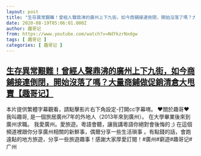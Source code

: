 ```yaml
---
layout: post
title: "生存異常艱難！曾經人聲鼎沸的廣州上下九街，如今商鋪接連倒閉，開始沒落了嗎？大量商鋪做促銷清倉大甩賣【趣哥记】"
date: 2020-08-19T05:06:01.000Z
author: 趣哥记
from: https://www.youtube.com/watch?v=NdYkzrNxdgw
tags: [ 趣哥记 ]
categories: [ 趣哥记 ]
---
```

<!--1597813561000-->
[生存異常艱難！曾經人聲鼎沸的廣州上下九街，如今商鋪接連倒閉，開始沒落了嗎？大量商鋪做促銷清倉大甩賣【趣哥记】](https://www.youtube.com/watch?v=NdYkzrNxdgw)
------

<div>
本片提供繁體字幕觀看，請點擊影片右下角設定-打開cc字幕唷。 ♥關於趣哥♥ 我叫趣哥, 是一個旅居廣州7年的外地人（2013年來到廣州）。 在大學畢業後來到廣州求職。 我愛廣州。愛旅遊。粵語會聽，讓我講粵語你絕對會後悔的 ;) 在這個頻道裡跟你分享廣州相關的新鮮事，偶爾分享一些生活瑣事 。有點錢的話，會跑遠點的地方旅遊，分享一些旅遊趣事！感謝大家厚愛訂閱！#廣州#窮遊#趣哥记#广州
</div>
